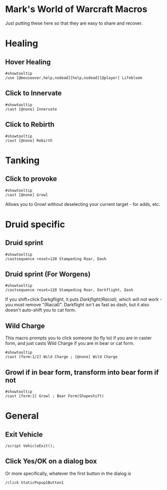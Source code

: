 # Mark's World of Warcraft Macros
Just putting these here so that they are easy to share and recover.


# Healing

## Hover Healing
~~~
#showtooltip
/use [@mouseover,help,nodead][help,nodead][@player] Lifebloom
~~~

## Click to Innervate
~~~
#showtooltip
/cast [@none] Innervate
~~~

## Click to Rebirth
~~~
#showtooltip
/cast [@none] Rebirth
~~~

# Tanking

## Click to provoke
~~~
#showtooltip
/cast [@none] Growl
~~~

Allows you to Growl without deselecting your current target - for adds, etc.

# Druid specific

## Druid sprint
~~~
#showtooltip
/castsequence reset=120 Stampeding Roar, Dash
~~~

## Druid sprint (For Worgens)
~~~
#showtooltip
/castsequence reset=120 Stampeding Roar, Darkflight, Dash
~~~
If you shift+click Darkgflight, it puts *Darkflight(Racial)*, which will not work - you must remove "(Racial)".
Darkflight isn't as fast as dash, but it also doesn't auto-shift you to cat form.

## Wild Charge
This macro prompts you to click someone (to fly to) if you are in caster form, and just casts Wild Charge if you are in bear or cat form.
~~~
#showtooltip
/cast [form:1/2] Wild Charge ; [@none] Wild Charge
~~~

## Growl if in bear form, transform into bear form if not
~~~
#showtooltip
/cast [form:1] Growl ; Bear Form(Shapeshift)
~~~

# General

## Exit Vehicle
~~~
/script VehicleExit();
~~~

## Click Yes/OK on a dialog box
Or more specifically, whatever the first button in the dialog is
~~~
/click StaticPopup1Button1
~~~
